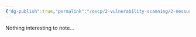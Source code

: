 ```yaml
---
{"dg-publish":true,"permalink":"/oscp/2-vulnerability-scanning/2-nessus/","updated":"2024-01-05T11:34:12.370+01:00"}
---
```


Nothing interesting to note...